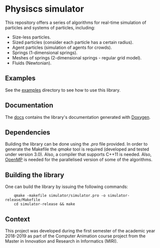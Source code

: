 # Physiscs simulator

This repository offers a series of algorithms for real-time simulation of particles
and systems of particles, including:
- Size-less particles.
- Sized particles (consider each particle has a certain radius).
- Agent particles (simulation of agents for crowds).
- Springs (1-dimensional springs).
- Meshes of springs (2-dimensional springs - regular grid model).
- Fluids (Newtonian).

## Examples

See the [examples](https://github.com/lluisalemanypuig/physics-simulator/tree/master/examples) directory to see
how to use this library.

## Documentation

The [docs](https://github.com/lluisalemanypuig/physics-simulator/tree/master/docs) contains the library's
documentation generated with [Doxygen](http://www.doxygen.nl/).

## Dependencies

Building the library can be done using the _.pro_ file provided. In order to generate
the Makefile the _qmake_ tool is required (developed and tested under version 3.0). Also,
a compiler that supports C++11 is needed. Also, [OpenMP](http://www.openmp.org/) is needed
for the parallelised version of some of the algorithms.

## Building the library

One can build the library by issuing the following commands:

        qmake -makefile simulator/simulator.pro -o simulator-release/Makefile
        cd simulator-release && make

## Context

This project was developed during the first semester of the academic
year 2018-2019 as part of the Computer Animation course project from the
Master in Innovation and Research in Informatics (MIRI).
